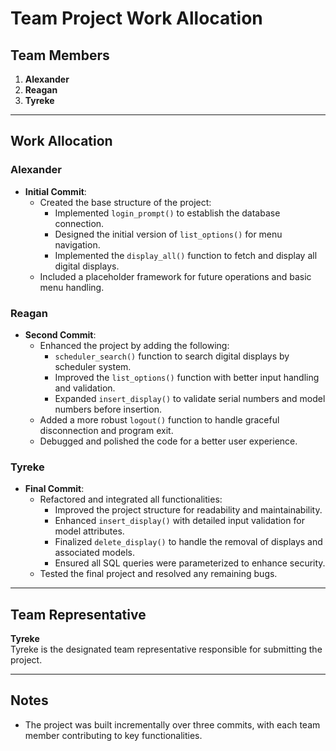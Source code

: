 # Team Project Work Allocation

## Team Members
1. **Alexander**
2. **Reagan**
3. **Tyreke**

---

## Work Allocation

### Alexander
- **Initial Commit**:
  - Created the base structure of the project:
    - Implemented `login_prompt()` to establish the database connection.
    - Designed the initial version of `list_options()` for menu navigation.
    - Implemented the `display_all()` function to fetch and display all digital displays.
  - Included a placeholder framework for future operations and basic menu handling.

### Reagan
- **Second Commit**:
  - Enhanced the project by adding the following:
    - `scheduler_search()` function to search digital displays by scheduler system.
    - Improved the `list_options()` function with better input handling and validation.
    - Expanded `insert_display()` to validate serial numbers and model numbers before insertion.
  - Added a more robust `logout()` function to handle graceful disconnection and program exit.
  - Debugged and polished the code for a better user experience.

### Tyreke
- **Final Commit**:
  - Refactored and integrated all functionalities:
    - Improved the project structure for readability and maintainability.
    - Enhanced `insert_display()` with detailed input validation for model attributes.
    - Finalized `delete_display()` to handle the removal of displays and associated models.
    - Ensured all SQL queries were parameterized to enhance security.
  - Tested the final project and resolved any remaining bugs.

---

## Team Representative
**Tyreke**  
Tyreke is the designated team representative responsible for submitting the project.

---

## Notes
- The project was built incrementally over three commits, with each team member contributing to key functionalities.
